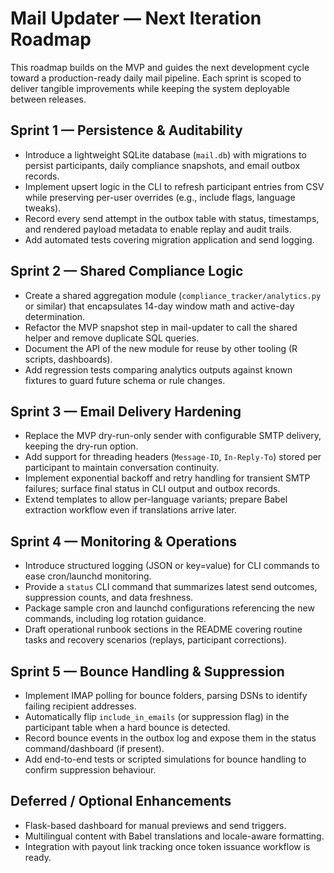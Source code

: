 # Mail Updater — Next Iteration Roadmap

This roadmap builds on the MVP and guides the next development cycle toward a production-ready daily mail pipeline. Each sprint is scoped to deliver tangible improvements while keeping the system deployable between releases.

## Sprint 1 — Persistence & Auditability
- Introduce a lightweight SQLite database (`mail.db`) with migrations to persist participants, daily compliance snapshots, and email outbox records.
- Implement upsert logic in the CLI to refresh participant entries from CSV while preserving per-user overrides (e.g., include flags, language tweaks).
- Record every send attempt in the outbox table with status, timestamps, and rendered payload metadata to enable replay and audit trails.
- Add automated tests covering migration application and send logging.

## Sprint 2 — Shared Compliance Logic
- Create a shared aggregation module (`compliance_tracker/analytics.py` or similar) that encapsulates 14-day window math and active-day determination.
- Refactor the MVP snapshot step in mail-updater to call the shared helper and remove duplicate SQL queries.
- Document the API of the new module for reuse by other tooling (R scripts, dashboards).
- Add regression tests comparing analytics outputs against known fixtures to guard future schema or rule changes.

## Sprint 3 — Email Delivery Hardening
- Replace the MVP dry-run-only sender with configurable SMTP delivery, keeping the dry-run option.
- Add support for threading headers (`Message-ID`, `In-Reply-To`) stored per participant to maintain conversation continuity.
- Implement exponential backoff and retry handling for transient SMTP failures; surface final status in CLI output and outbox records.
- Extend templates to allow per-language variants; prepare Babel extraction workflow even if translations arrive later.

## Sprint 4 — Monitoring & Operations
- Introduce structured logging (JSON or key=value) for CLI commands to ease cron/launchd monitoring.
- Provide a `status` CLI command that summarizes latest send outcomes, suppression counts, and data freshness.
- Package sample cron and launchd configurations referencing the new commands, including log rotation guidance.
- Draft operational runbook sections in the README covering routine tasks and recovery scenarios (replays, participant corrections).

## Sprint 5 — Bounce Handling & Suppression
- Implement IMAP polling for bounce folders, parsing DSNs to identify failing recipient addresses.
- Automatically flip `include_in_emails` (or suppression flag) in the participant table when a hard bounce is detected.
- Record bounce events in the outbox log and expose them in the status command/dashboard (if present).
- Add end-to-end tests or scripted simulations for bounce handling to confirm suppression behaviour.

## Deferred / Optional Enhancements
- Flask-based dashboard for manual previews and send triggers.
- Multilingual content with Babel translations and locale-aware formatting.
- Integration with payout link tracking once token issuance workflow is ready.
